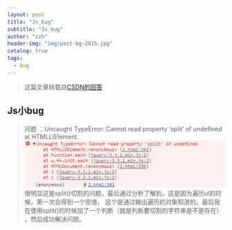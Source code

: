 ```yaml
---
layout: post
title: "Js_bug"
subtitle: "Js_bug"
author: "zzh"
header-img: "img/post-bg-2015.jpg"
catalog: true
tags:
  - bug
---
```


> 这篇文章转载自[CSDN的回答]( https://blog.csdn.net/baiyecode/article/details/87649182)



## Js小bug
>问题 ：Uncaught TypeError: Cannot read property ‘split’ of undefined
at HTMLLIElement.
![](/img/bug/1.jpg)
>很明显这是split()切割的问题，最后通过分析了解到，这是因为遍历ul的时候，第一次会得到一个空值，
这个是通过输出遍历的对象知道的，最后我在使用split()的时候加了一个判断（就是判断要切割的字符串是不是存在）
，然后成功解决问题。 
